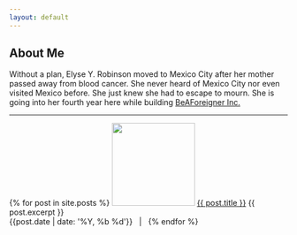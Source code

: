 ```yaml
---
layout: default
---
```


## About Me

Without a plan, Elyse Y. Robinson moved to Mexico City after her mother passed away from blood cancer. She never heard of Mexico City nor even visited Mexico before. She just knew she had to escape to mourn. She is going into her fourth year here while building <a href="https://www.beaforeigner.com">BeAForeigner Inc.</a>

<hr>

{% for post in site.posts %}
        <a href="{{post.url | prepend: site.baseurl}}"><img src="/img/{{ post.thumbnail }}" width="150" height="150"></a>
        <a href="{{post.url | prepend: site.baseurl}}">{{ post.title }}</a>
{{ post.excerpt }}<br>
{{post.date | date: '%Y, %b %d'}} &nbsp; | &nbsp;
{% endfor %}
